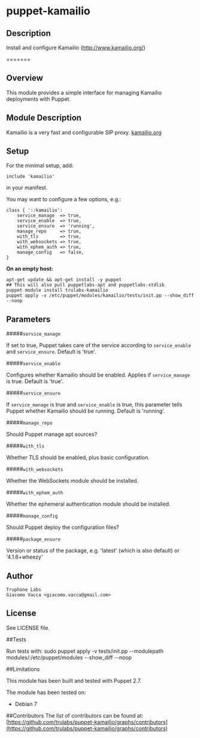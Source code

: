 puppet-kamailio
===============

## Description

Install and configure Kamailio (http://www.kamailio.org/)


=======

Overview
--------

This module provides a simple interface for managing Kamailio deployments with Puppet.

Module Description
------------------

Kamailio is a very fast and configurable SIP proxy.
[kamailio.org](http://www.kamailio.org/w/)

Setup
-----

For the minimal setup, add:

    include 'kamailio'

in your manifest.

You may want to configure a few options, e.g.:

    class { '::kamailio':
        service_manage  => true,
        service_enable  => true,
        service_ensure  => 'running',
        manage_repo     => true,
        with_tls        => true,
        with_websockets => true,
        with_ephem_auth => true,
        manage_config   => false,
    }

**On an empty host:**

    apt-get update && apt-get install -y puppet
    ## This will also pull puppetlabs-apt and puppetlabs-stdlib
    puppet module install trulabs-kamailio
    puppet apply -v /etc/puppet/modules/kamailio/tests/init.pp --show_diff --noop



Parameters
----------

#####`service_manage`

If set to true, Puppet takes care of the service according to `service_enable` and `service_ensure`. Default is 'true'.

#####`service_enable`

Configures whether Kamailio should be enabled. Applies if `service_manage` is true. Default is 'true'.

#####`service_ensure`

If `service_manage` is true and `service_enable` is true, this parameter tells Puppet whether Kamailio should be running. Default is 'running'.


#####`manage_repo`

Should Puppet manage apt sources?

#####`with_tls`

Whether TLS should be enabled, plus basic configuration.

#####`with_websockets`

Whether the WebSockets module should be installed.

#####`with_ephem_auth`

Whether the ephemeral authentication module should be installed.

#####`manage_config`

Should Puppet deploy the configuration files?

#####`package_ensure`

Version or status of the package, e.g. 'latest' (which is also default) or '4.1.6+wheezy'


Author
------

    Truphone Labs
    Giacomo Vacca <giacomo.vacca@gmail.com>

License
-------

See LICENSE file.

##Tests

Run tests with:
    sudo puppet apply -v tests/init.pp --modulepath modules/:/etc/puppet/modules --show_diff --noop

##Limitations

This module has been built and tested with Puppet 2.7.

The module has been tested on:
* Debian 7

##Contributors
The list of contributors can be found at: [https://github.com/trulabs/puppet-kamailio/graphs/contributors](https://github.com/trulabs/puppet-kamailio/graphs/contributors)
